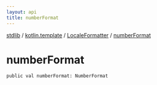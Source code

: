 ```yaml
---
layout: api
title: numberFormat
---
```

[stdlib](../../index.md) / [kotlin.template](../index.md) / [LocaleFormatter](index.md) / [numberFormat](numberFormat.md)

# numberFormat

```
public val numberFormat: NumberFormat
```
